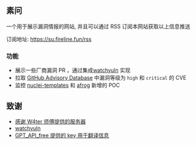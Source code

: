 ## 素问

一个用于展示漏洞情报的网站, 并且可以通过 RSS 订阅本网站获取以上信息推送 

订阅地址: https://su.fireline.fun/rss

### 功能

- 展示一些厂商漏洞 PR ，通过集成[watchvuln](https://github.com/zema1/watchvuln) 实现
- 拉取 [GitHub Advisory Database](https://github.com/advisories) 中漏洞等级为 `high` 和 `critical` 的 CVE
- 监控 [nuclei-templates](https://github.com/projectdiscovery/nuclei-templates/) 和 [afrog](https://github.com/zan8in/afrog) 新增的 POC 

## 致谢

- [感谢 W4ter 师傅提供的服务器](https://www.gksec.com/)
- [watchvuln](https://github.com/zema1/watchvuln)
- [GPT_API_free 提供的 key 用于翻译信息](https://github.com/chatanywhere/GPT_API_free)
